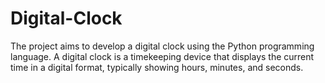 # Digital-Clock
The project aims to develop a digital clock using the Python programming language. A digital clock is a timekeeping device that displays the current time in a digital format, typically showing hours, minutes, and seconds.
